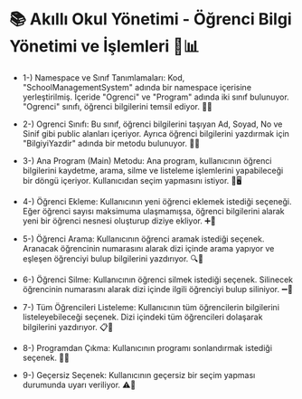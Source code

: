 # 📚 Akıllı Okul Yönetimi - Öğrenci Bilgi Yönetimi ve İşlemleri 🏫📊


* 1-) Namespace ve Sınıf Tanımlamaları: Kod, "SchoolManagementSystem" adında bir namespace içerisine yerleştirilmiş. İçeride "Ogrenci" ve "Program" adında iki sınıf bulunuyor. "Ogrenci" sınıfı, öğrenci bilgilerini temsil ediyor. 🏫📘

* 2-) Ogrenci Sınıfı: Bu sınıf, öğrenci bilgilerini taşıyan Ad, Soyad, No ve Sinif gibi public alanları içeriyor. Ayrıca öğrenci bilgilerini yazdırmak için "BilgiyiYazdir" adında bir metodu bulunuyor. 📝👤

* 3-) Ana Program (Main) Metodu: Ana program, kullanıcının öğrenci bilgilerini kaydetme, arama, silme ve listeleme işlemlerini yapabileceği bir döngü içeriyor. Kullanıcıdan seçim yapmasını istiyor. 🔄🖥️

* 4-) Öğrenci Ekleme: Kullanıcının yeni öğrenci eklemek istediği seçeneği. Eğer öğrenci sayısı maksimuma ulaşmamışsa, öğrenci bilgilerini alarak yeni bir öğrenci nesnesi oluşturup diziye ekliyor. ➕👤

* 5-) Öğrenci Arama: Kullanıcının öğrenci aramak istediği seçenek. Aranacak öğrencinin numarasını alarak dizi içinde arama yapıyor ve eşleşen öğrenciyi bulup bilgilerini yazdırıyor. 🔍👤

* 6-) Öğrenci Silme: Kullanıcının öğrenci silmek istediği seçenek. Silinecek öğrencinin numarasını alarak dizi içinde ilgili öğrenciyi bulup siliniyor. ➖👤

* 7-) Tüm Öğrencileri Listeleme: Kullanıcının tüm öğrencilerin bilgilerini listeleyebileceği seçenek. Dizi içindeki tüm öğrencileri dolaşarak bilgilerini yazdırıyor. 📋👥

* 8-) Programdan Çıkma: Kullanıcının programı sonlandırmak istediği seçenek. 🚪❌

* 9-) Geçersiz Seçenek: Kullanıcının geçersiz bir seçim yapması durumunda uyarı veriliyor. ⚠️🚫
